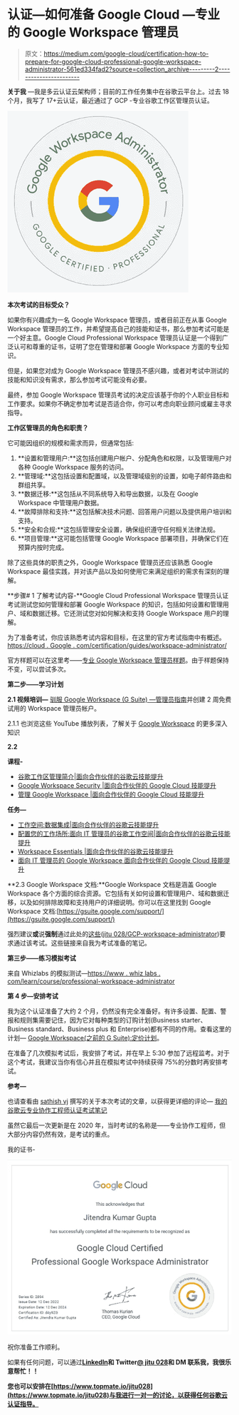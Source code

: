 # 认证—如何准备 Google Cloud —专业的 Google Workspace 管理员

> 原文：<https://medium.com/google-cloud/certification-how-to-prepare-for-google-cloud-professional-google-workspace-administrator-561ed334fad2?source=collection_archive---------2----------------------->

**关于我** —我是多云认证云架构师；目前的工作任务集中在谷歌云平台上。过去 18 个月，我写了 17+云认证，最近通过了 GCP -专业谷歌工作区管理员认证。

![](img/17a11f9b0f5c0d47b33b2ddf85e44f3d.png)

**本次考试的目标受众？**

如果你有兴趣成为一名 Google Workspace 管理员，或者目前正在从事 Google Workspace 管理员的工作，并希望提高自己的技能和证书，那么参加考试可能是一个好主意。Google Cloud Professional Workspace 管理员认证是一个得到广泛认可和尊重的证书，证明了您在管理和部署 Google Workspace 方面的专业知识。

但是，如果您对成为 Google Workspace 管理员不感兴趣，或者对考试中测试的技能和知识没有需求，那么参加考试可能没有必要。

最终，参加 Google Workspace 管理员考试的决定应该基于你的个人职业目标和工作要求。如果你不确定参加考试是否适合你，你可以考虑向职业顾问或雇主寻求指导。

**工作区管理员的角色和职责？**

它可能因组织的规模和需求而异，但通常包括:

1.  **设置和管理用户:**这包括创建用户帐户、分配角色和权限，以及管理用户对各种 Google Workspace 服务的访问。
2.  **管理域:**这包括设置和配置域，以及管理域级别的设置，如电子邮件路由和群组共享。
3.  **数据迁移:**这包括从不同系统导入和导出数据，以及在 Google Workspace 中管理用户数据。
4.  **故障排除和支持:**这包括解决技术问题、回答用户问题以及提供用户培训和支持。
5.  **安全和合规:**这包括管理安全设置，确保组织遵守任何相关法律法规。
6.  **项目管理:**这可能包括管理 Google Workspace 部署项目，并确保它们在预算内按时完成。

除了这些具体的职责之外，Google Workspace 管理员还应该熟悉 Google Workspace 最佳实践，并对该产品以及如何使用它来满足组织的需求有深刻的理解。

**步骤# 1 了解考试内容-**Google Cloud Professional Workspace 管理员认证考试测试您如何管理和部署 Google Workspace 的知识，包括如何设置和管理用户、域和数据迁移。它还测试您对如何解决和支持 Google Workspace 用户的理解。

为了准备考试，你应该熟悉考试内容和目标，在这里的官方考试指南中有概述。[https://cloud . Google . com/certification/guides/workspace-administrator/](https://cloud.google.com/certification/guides/workspace-administrator/)

官方样题可以在这里考——[专业 Google Workspace 管理员样题](https://docs.google.com/forms/d/e/1FAIpQLSfdLA0hTTzsKnw5Mt23yL-jH06xNzV_f-s32nEBc9ZKAIFYLA/viewform)。由于样题保持不变，可以尝试多次。

**第二步——学习计划**

**2.1 视频培训—** [驯服 Google Workspace (G Suite) —管理员指南](https://www.taming.tech/GoogleWorkspaceAdmin)并创建 2 周免费试用的 Workspace 管理员帐户。

2.1.1 也浏览这些 YouTube 播放列表，了解关于 [Google Workspace](https://www.youtube.com/@googleworkspace) 的更多深入知识

**2.2**

**课程-**

*   [谷歌工作区管理简介|面向合作伙伴的谷歌云技能提升](https://partner.cloudskillsboost.google/course_templates/90?catalog_rank=%7B%22rank%22%3A9%2C%22num_filters%22%3A0%2C%22has_search%22%3Atrue%7D&search_id=20779009)
*   [Google Workspace Security |面向合作伙伴的 Google Cloud 技能提升](https://partner.cloudskillsboost.google/course_templates/48?catalog_rank=%7B%22rank%22%3A10%2C%22num_filters%22%3A0%2C%22has_search%22%3Atrue%7D&search_id=20779009)
*   [管理 Google Workspace |面向合作伙伴的 Google Cloud 技能提升](https://partner.cloudskillsboost.google/course_templates/92?catalog_rank=%7B%22rank%22%3A8%2C%22num_filters%22%3A0%2C%22has_search%22%3Atrue%7D&search_id=20779009)

**任务—**

*   [工作空间:数据集成|面向合作伙伴的谷歌云技能提升](https://partner.cloudskillsboost.google/quests/195?catalog_rank=%7B%22rank%22%3A6%2C%22num_filters%22%3A0%2C%22has_search%22%3Atrue%7D&search_id=20779009)
*   [配置您的工作场所:面向 IT 管理员的谷歌工作空间|面向合作伙伴的谷歌云技能提升](https://partner.cloudskillsboost.google/quests/210?catalog_rank=%7B%22rank%22%3A4%2C%22num_filters%22%3A0%2C%22has_search%22%3Atrue%7D&search_id=20779009)
*   [Workspace Essentials |面向合作伙伴的谷歌云技能提升](https://partner.cloudskillsboost.google/quests/65?catalog_rank=%7B%22rank%22%3A2%2C%22num_filters%22%3A0%2C%22has_search%22%3Atrue%7D&search_id=20779009)
*   [面向 IT 管理员的 Google Workspace 面向合作伙伴的 Google Cloud 技能提升](https://partner.cloudskillsboost.google/quests/168?catalog_rank=%7B%22rank%22%3A1%2C%22num_filters%22%3A0%2C%22has_search%22%3Atrue%7D&search_id=20779009)

**2.3 Google Workspace 文档:**Google Workspace 文档是涵盖 Google Workspace 各个方面的综合资源。它包括有关如何设置和管理用户、域和数据迁移，以及如何排除故障和支持用户的详细说明。你可以在这里找到 Google Workspace 文档:[https://gsuite.google.com/support/](https://gsuite.google.com/support/)

强烈建议**或**说**强制**通过此处的[这些](https://github.com/jitu028/gcp-workspace-administrator/blob/main/GCP%20-%20Professional%20Google%20Workspace%20Administrator%20curated%20links.pdf)([jitu 028/GCP-workspace-administrator](https://github.com/jitu028/gcp-workspace-administrator))要求通过该考试。这些链接来自我为考试准备的笔记。

**第三步——练习模拟考试**

来自 Whizlabs 的模拟测试—[https://www . whiz labs . com/learn/course/professional-workspace-administrator](https://www.whizlabs.com/learn/course/professional-workspace-administrator)

**第 4 步—安排考试**

我为这个认证准备了大约 2 个月，仍然没有完全准备好。有许多设置、配置、警报和规则集需要记住，因为它对每种类型的订购计划(Business starter、Business standard、Business plus 和 Enterprise)都有不同的作用。查看这里的计划— [Google Workspace(之前的 G Suite):定价计划](https://workspace.google.com/pricing.html)。

在准备了几次模拟考试后，我安排了考试，并在早上 5:30 参加了远程监考。对于这个考试，我建议当你有信心并且在模拟考试中持续获得 75%的分数时再安排考试。

**参考—**

也请查看由 [sathish vj](https://medium.com/u/ba857441758a?source=post_page-----561ed334fad2--------------------------------) 撰写的关于本次考试的文章，以获得更详细的评论— [我的谷歌云专业协作工程师认证考试笔记](https://sathishvj.medium.com/notes-from-my-google-cloud-professional-collaboration-engineer-certification-exam-5aaaaa2a4b19)

虽然它最后一次更新是在 2020 年，当时考试的名称是——专业协作工程师，但大部分内容仍然有效，是考试的重点。

我的证书-

![](img/9dfa74a379d3e8dad22fa463fdc55f70.png)

祝你准备工作顺利。

如果有任何问题，可以通过[**LinkedIn**](https://www.linkedin.com/in/jitu028/)**和 Twitter[**@ jitu 028**](https://twitter.com/jitu028)和 DM 联系我，我很乐意帮忙！！**

**您也可以安排在[https://www.topmate.io/jitu028](https://www.topmate.io/jitu028)与我进行一对一的讨论，以获得任何谷歌云认证指导。**